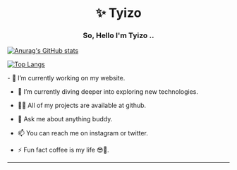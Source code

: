 <h1 align="center">✨ Tyizo</h1>
<h3 align="center">So, Hello I'm Tyizo ..</h3>

[![Anurag's GitHub stats](https://github-readme-stats.vercel.app/api?username=tyizo&show_icons=true&theme=tokyonight)](https://github.com/anuraghazra/github-readme-stats)

[![Top Langs](https://github-readme-stats.vercel.app/api/top-langs/?username=tyizo&layout=compact&theme=tokyonigh)](https://github.com/anuraghazra/github-readme-stats)

<p align='left'>
 - 🔭 I’m currently working on my website.

- 🌱 I’m currently diving deeper into exploring new technologies.

- 👨‍💻 All of my projects are available at github.

- 💬 Ask me about anything buddy.

- 📫 You can reach me on instagram or twitter.

- ⚡ Fun fact coffee is my life 😎💖.
</p>
<hr>
